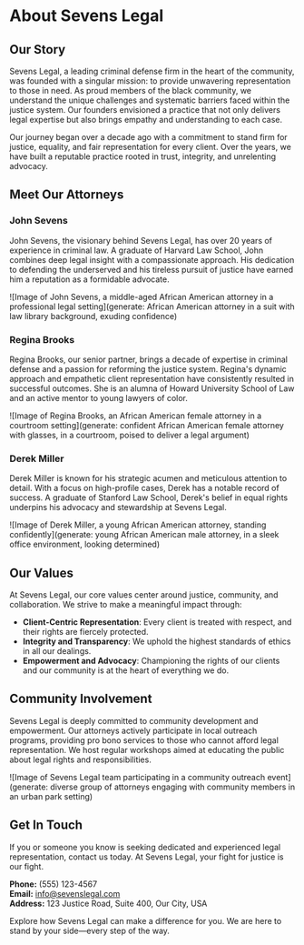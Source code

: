 # About Sevens Legal

## Our Story

Sevens Legal, a leading criminal defense firm in the heart of the community, was founded with a singular mission: to provide unwavering representation to those in need. As proud members of the black community, we understand the unique challenges and systematic barriers faced within the justice system. Our founders envisioned a practice that not only delivers legal expertise but also brings empathy and understanding to each case.

Our journey began over a decade ago with a commitment to stand firm for justice, equality, and fair representation for every client. Over the years, we have built a reputable practice rooted in trust, integrity, and unrelenting advocacy.

## Meet Our Attorneys

### John Sevens
John Sevens, the visionary behind Sevens Legal, has over 20 years of experience in criminal law. A graduate of Harvard Law School, John combines deep legal insight with a compassionate approach. His dedication to defending the underserved and his tireless pursuit of justice have earned him a reputation as a formidable advocate.

![Image of John Sevens, a middle-aged African American attorney in a professional legal setting](generate: African American attorney in a suit with law library background, exuding confidence)

### Regina Brooks
Regina Brooks, our senior partner, brings a decade of expertise in criminal defense and a passion for reforming the justice system. Regina's dynamic approach and empathetic client representation have consistently resulted in successful outcomes. She is an alumna of Howard University School of Law and an active mentor to young lawyers of color.

![Image of Regina Brooks, an African American female attorney in a courtroom setting](generate: confident African American female attorney with glasses, in a courtroom, poised to deliver a legal argument)

### Derek Miller
Derek Miller is known for his strategic acumen and meticulous attention to detail. With a focus on high-profile cases, Derek has a notable record of success. A graduate of Stanford Law School, Derek's belief in equal rights underpins his advocacy and stewardship at Sevens Legal.

![Image of Derek Miller, a young African American attorney, standing confidently](generate: young African American male attorney, in a sleek office environment, looking determined)

## Our Values

At Sevens Legal, our core values center around justice, community, and collaboration. We strive to make a meaningful impact through:

- **Client-Centric Representation**: Every client is treated with respect, and their rights are fiercely protected.
- **Integrity and Transparency**: We uphold the highest standards of ethics in all our dealings.
- **Empowerment and Advocacy**: Championing the rights of our clients and our community is at the heart of everything we do.

## Community Involvement

Sevens Legal is deeply committed to community development and empowerment. Our attorneys actively participate in local outreach programs, providing pro bono services to those who cannot afford legal representation. We host regular workshops aimed at educating the public about legal rights and responsibilities.

![Image of Sevens Legal team participating in a community outreach event](generate: diverse group of attorneys engaging with community members in an urban park setting)

## Get In Touch

If you or someone you know is seeking dedicated and experienced legal representation, contact us today. At Sevens Legal, your fight for justice is our fight.

**Phone:** (555) 123-4567  
**Email:** info@sevenslegal.com  
**Address:** 123 Justice Road, Suite 400, Our City, USA

Explore how Sevens Legal can make a difference for you. We are here to stand by your side—every step of the way.